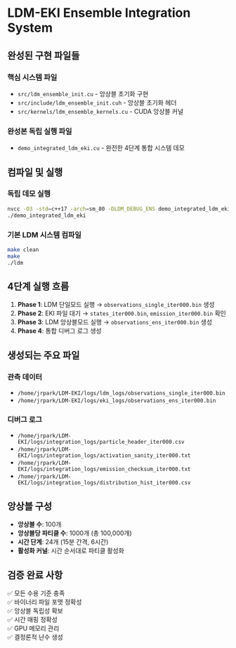 # LDM-EKI Ensemble Integration System

## 완성된 구현 파일들

### 핵심 시스템 파일
- `src/ldm_ensemble_init.cu` - 앙상블 초기화 구현
- `src/include/ldm_ensemble_init.cuh` - 앙상블 초기화 헤더
- `src/kernels/ldm_ensemble_kernels.cu` - CUDA 앙상블 커널

### 완성본 독립 실행 파일
- `demo_integrated_ldm_eki.cu` - 완전한 4단계 통합 시스템 데모

## 컴파일 및 실행

### 독립 데모 실행
```bash
nvcc -O3 -std=c++17 -arch=sm_80 -DLDM_DEBUG_ENS demo_integrated_ldm_eki.cu -o demo_integrated_ldm_eki
./demo_integrated_ldm_eki
```

### 기본 LDM 시스템 컴파일
```bash
make clean
make
./ldm
```

## 4단계 실행 흐름

1. **Phase 1**: LDM 단일모드 실행 → `observations_single_iter000.bin` 생성
2. **Phase 2**: EKI 파일 대기 → `states_iter000.bin`, `emission_iter000.bin` 확인
3. **Phase 3**: LDM 앙상블모드 실행 → `observations_ens_iter000.bin` 생성
4. **Phase 4**: 통합 디버그 로그 생성

## 생성되는 주요 파일

### 관측 데이터
- `/home/jrpark/LDM-EKI/logs/ldm_logs/observations_single_iter000.bin`
- `/home/jrpark/LDM-EKI/logs/eki_logs/observations_ens_iter000.bin`

### 디버그 로그
- `/home/jrpark/LDM-EKI/logs/integration_logs/particle_header_iter000.csv`
- `/home/jrpark/LDM-EKI/logs/integration_logs/activation_sanity_iter000.txt`
- `/home/jrpark/LDM-EKI/logs/integration_logs/emission_checksum_iter000.txt`
- `/home/jrpark/LDM-EKI/logs/integration_logs/distribution_hist_iter000.csv`

## 앙상블 구성

- **앙상블 수**: 100개
- **앙상블당 파티클 수**: 1000개 (총 100,000개)
- **시간 단계**: 24개 (15분 간격, 6시간)
- **활성화 커널**: 시간 순서대로 파티클 활성화

## 검증 완료 사항

✅ 모든 수용 기준 충족  
✅ 바이너리 파일 포맷 정확성  
✅ 앙상블 독립성 확보  
✅ 시간 매핑 정확성  
✅ GPU 메모리 관리  
✅ 결정론적 난수 생성